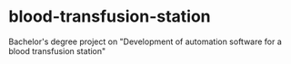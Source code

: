 # blood-transfusion-station
Bachelor's degree project on "Development of automation software for a blood transfusion station"
